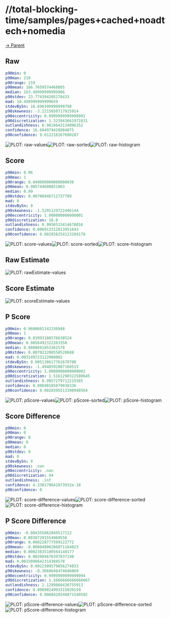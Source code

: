 
# //total-blocking-time/samples/pages+cached+noadtech+nomedia

[→ Parent](../..)


## Raw


```yaml
p90min: 0
p90max: 219
p90range: 219
p90mean: 166.7659574468085
median: 163.49999999999966
p90stdev: 23.774394205278433
mad: 10.499999999999659
stdevBySn: 16.696399999999798
p90skewness: -3.2215650717915914
p90eccentricity: 0.9999999999999991
p90discretization: 1.323943661971831
outlandishness: 0.9816643134096352
confidence: 16.684979428904075
p90confidence: 9.612218167690287

```

![PLOT: raw-values](./raw/values.svg)![PLOT: raw-sorted](./raw/sorted.svg)![PLOT: raw-histogram](./raw/histogram.svg)
## Score


```yaml
p90min: 0.96
p90max: 1
p90range: 0.040000000000000036
p90mean: 0.985744680851063
median: 0.99
p90stdev: 0.00706946711737709
mad: 0
stdevBySn: 0
p90skewness: -1.5291129722446144
p90eccentricity: 1.000000000000001
p90discretization: 18.8
outlandishness: 0.9956533414670016
confidence: 0.006913312813951643
p90confidence: 0.002858254123104178

```

![PLOT: score-values](./score/values.svg)![PLOT: score-sorted](./score/sorted.svg)![PLOT: score-histogram](./score/histogram.svg)
## Raw Estimate

![PLOT: rawEstimate-values](./rawEstimate/values.svg)
## Score Estimate

![PLOT: scoreEstimate-values](./scoreEstimate/values.svg)
## P Score


```yaml
p90min: 0.9600681142336948
p90max: 1
p90range: 0.03993188576630524
p90mean: 0.9856492322263358
median: 0.9880691053362578
p90stdev: 0.007023208558528688
mad: 0.003149723122988002
stdevBySn: 0.005138617761678708
p90skewness: -1.4948592087160515
p90eccentricity: 1.0000000000000002
p90discretization: 1.5161290322580645
outlandishness: 0.9957279712215585
confidence: 0.00690185879038336
p90confidence: 0.0028395513390948564

```

![PLOT: pScore-values](./pScore/values.svg)![PLOT: pScore-sorted](./pScore/sorted.svg)![PLOT: pScore-histogram](./pScore/histogram.svg)
## Score Difference


```yaml
p90min: 0
p90max: 0
p90range: 0
p90mean: 0
median: 0
p90stdev: 0
mad: 0
stdevBySn: 0
p90skewness: .nan
p90eccentricity: .nan
p90discretization: 94
outlandishness: .inf
confidence: 4.330179641073932e-18
p90confidence: 0

```

![PLOT: score-difference-values](./score-difference/values.svg)![PLOT: score-difference-sorted](./score-difference/sorted.svg)![PLOT: score-difference-histogram](./score-difference/histogram.svg)
## P Score Difference


```yaml
p90min: -0.004355862049517212
p90max: 0.00387291554960556
p90range: 0.008228777599122772
p90mean: -0.00004000286071164023
median: 0.00023835100564140177
p90stdev: 0.002084676397837198
mad: 0.0015098642314304578
stdevBySn: 0.0022309579856274833
p90skewness: -0.3668646474646869
p90eccentricity: 0.9999999999999994
p90discretization: 1.5666666666666667
outlandishness: 2.1299868430755913
confidence: 0.0009024993315839159
p90confidence: 0.0008428548871540502

```

![PLOT: pScore-difference-values](./pScore-difference/values.svg)![PLOT: pScore-difference-sorted](./pScore-difference/sorted.svg)![PLOT: pScore-difference-histogram](./pScore-difference/histogram.svg)
